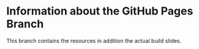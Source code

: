 # Information about the GitHub Pages Branch

This branch contains the resources in addition the actual build slides.
